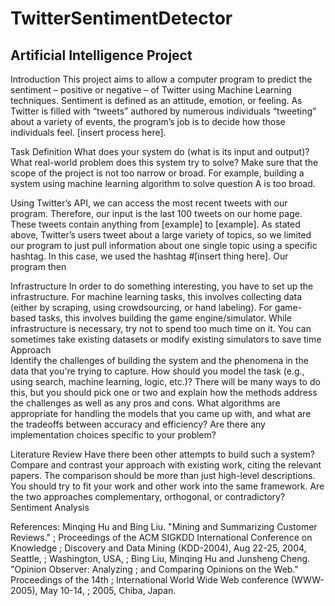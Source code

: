 # TwitterSentimentDetector

## Artificial Intelligence Project

Introduction
	This project aims to allow a computer program to predict the sentiment – positive or negative – of Twitter using Machine Learning techniques. Sentiment is defined as an attitude, emotion, or feeling. As Twitter is filled with “tweets” authored by numerous individuals “tweeting” about a variety of events, the program’s job is to decide how those individuals feel. [insert process here].
  
Task Definition
  What does your system do (what is its input and output)? What real-world problem does this system try to solve?
Make sure that the scope of the project is not too narrow or broad. For example, building a system using machine learning algorithm to solve question A is too broad.

  Using Twitter’s API, we can access the most recent tweets with our program. Therefore, our input is the last 100 tweets on our home page. These tweets contain anything from [example] to [example]. As stated above, Twitter’s users tweet about a large variety of topics, so we limited our program to just pull information about one single topic using a specific hashtag. In this case, we used the hashtag #[insert thing here]. Our program then 
  
Infrastructure
  In order to do something interesting, you have to set up the infrastructure. For machine learning tasks, this involves collecting data (either by scraping, using crowdsourcing, or hand labeling). For game-based tasks, this involves building the game engine/simulator. While infrastructure is necessary, try not to spend too much time on it. You can sometimes take existing datasets or modify existing simulators to save time	
Approach	
  Identify the challenges of building the system and the phenomena in the data that you're trying to capture. How should you model the task (e.g., using search, machine learning, logic, etc.)? There will be many ways to do this, but you should pick one or two and explain how the methods address the challenges as well as any pros and cons. What algorithms are appropriate for handling the models that you came up with, and what are the tradeoffs between accuracy and efficiency? Are there any implementation choices specific to your problem?
    
Literature Review
  Have there been other attempts to build such a system? Compare and contrast your approach with existing work, citing the relevant papers. The comparison should be more than just high-level descriptions. You should try to fit your work and other work into the same framework. Are the two approaches complementary, orthogonal, or contradictory?
Sentiment Analysis

References:
Minqing Hu and Bing Liu. "Mining and Summarizing Customer Reviews." 
;       Proceedings of the ACM SIGKDD International Conference on Knowledge 
;       Discovery and Data Mining (KDD-2004), Aug 22-25, 2004, Seattle, 
;       Washington, USA, 
;   Bing Liu, Minqing Hu and Junsheng Cheng. "Opinion Observer: Analyzing 
;       and Comparing Opinions on the Web." Proceedings of the 14th 
;       International World Wide Web conference (WWW-2005), May 10-14, 
;       2005, Chiba, Japan.
